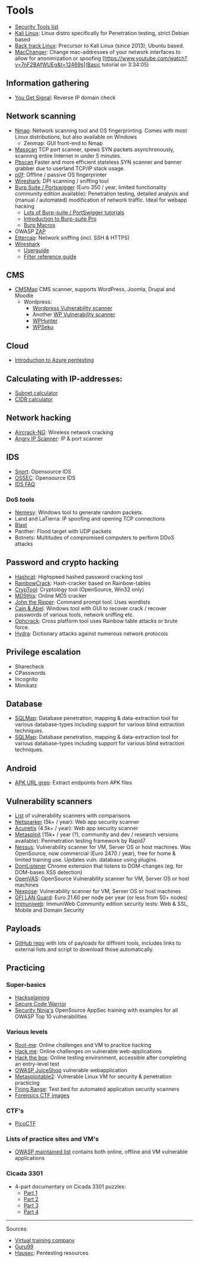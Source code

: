 # Tools

* [Security Tools list](https://sectools.org)
* [Kali Linux](https://www.kali.org/downloads/): Linux distro specifically for Penetration testing, strict Debian based
* [Back track Linux](https://www.backtrack-linux.org/): Precursor to Kali Linux (since 2013), Ubuntu based.
* [MacChanger](https://www.hackingtutorials.org/general-tutorials/mac-address-spoofing-with-macchanger/): Change mac-addresses of your network interfaces to allow for anonimization or spoofing [https://www.youtube.com/watch?v=7nF2BAfWUEg&t=12469s](Basic tutorial on 3:34:05)

## Information gathering
* [You Get Signal](https://www.yougetsignal.com/tools/web-sites-on-web-server/): Reverse IP domain check

## Network scanning
* [Nmap](https://nmap.org/): Network scanning tool and OS fingerprinting. Comes with most Linux distributions, but also available on Windows
  * Zenmap: GUI front-end to Nmap
* [Masscan](https://github.com/robertdavidgraham/masscan) TCP port scanner, spews SYN packets asynchronously, scanning entire Internet in under 5 minutes.
* [Pbscan](https://github.com/gvb84/pbscan) Faster and more efficient stateless SYN scanner and banner grabber due to userland TCP/IP stack usage. 
* [p0f](http://lcamtuf.coredump.cx/p0f3/): Offline / passive OS fingerprinter
* [Wireshark](https://www.wireshark.org): DPI scanning / sniffing tool
* [Burp Suite / Portswigger](https://portswigger.net/burp/communitydownload) (Euro 350 / year, limited functionality community edition available): Penetration testing, detailed analysis and (manual / automated) modification of network traffic. Ideal for webapp hacking
  * [Lots of Burp-suite / PortSwigger tutorials](https://portswigger.net/web-security)
  * [Introduction to Burp-suite Pro](https://www.gracefulsecurity.com/introduction-to-burp-suite-pro/)
  * [Burp Macros](https://www.gracefulsecurity.com/burp-macros-re-authentication/)
* OWASP [ZAP](https://owasp.org/www-project-zap/)
* [Ettercap](http://www.ettercap-project.org/ettercap/downloads.html): Network sniffing (incl. SSH & HTTPS)
* [Wireshark](https://www.wireshark.org)
  * [Userguide](https://www.wireshark.org/docs/wsug_html_chunked/)
  * [Filter reference guide](https://www.wireshark.org/docs/dfref/)

## CMS
* [CMSMap](https://github.com/Dionach/CMSmap) CMS scanner, supports WordPress, Joomla, Drupal and Moodle
  * Wordpress:
    * [Wordpress Vulnerability scanner](https://github.com/RamadhanAmizudin/Wordpress-scanner)
    * Another [WP Vulnerability scanner](https://github.com/10up/wp-vulnerability-scanner)
    * [WPHunter](https://github.com/Jamalc0m/wphunter)
    * [WPSeku](https://github.com/m4ll0k/WPSeku)

## Cloud
* [Introduction to Azure pentesting](https://www.gracefulsecurity.com/an-introduction-to-pentesting-azure/)

## Calculating with IP-addresses:
* [Subnet calculator](http://www.subnet-calculator.com/)
* [CIDR calculator](http://www.subnet-calculator.com/cidr.php)

## Network hacking
* [Aircrack-NG](https://www.aircrack-ng.org/downloads.html): Wireless network cracking
* [Angry IP Scanner](https://angryip.org/download/#linux): IP & port scanner

## IDS
* [Snort](https://www.snort.org/): Opensource IDS
* [OSSEC](https://www.ossec.net/): Opensource IDS
* [IDS FAQ](http://www.linuxsecurity.com/resource_files/intrusion_detection/network-intrusion-detection.html)

### DoS tools
* [Nemesy](http://packetstormsecurity.com/files/25599/nemesy13.zip.html): Windows tool to generate random packets.
* Land and LaTierra: IP spoofing and opening TCP connections
* [Blast](http://www.opencomm.co.uk/products/blast/features.php)
* Panther: Flood target with UDP packets
* Botnets: Multitudes of compromised computers to perform DDoS attacks

## Password and crypto hacking
* [Hashcat](https://hashcat.net/hashcat/): Highspeed hashed password cracking tool
* [RainbowCrack](http://project-rainbowcrack.com/index.htm): Hash-cracker based on Rainbow-tables
* [CrypTool](https://www.cryptool.org/en/ct1-downloads): Cryptology tool (OpenSource, Win32 only)
* [MD5this](http://www.md5this.com/): Online MD5 cracker
* [John the Ripper](http://www.openwall.com/john/): Command prompt tool. Uses wordlists
* [Cain & Abel](http://www.softpedia.com/get/Security/Decrypting-Decoding/Cain-and-Abel.shtml): Windows tool with GUI to recover crack / recover passwords of various tools, network sniffing etc.
* [Ophcrack](http://ophcrack.sourceforge.net/): Cross platform tool uses Rainbow table attacks or brute force.
* [Hydra](https://sectools.org/tool/hydra/): Dictionary attacks against numerous network protocols

## Privilege escalation
* Sharecheck
* CPasswords
* Incognito
* Mimikatz

## Database
* [SQLMap](http://sqlmap.org/): Database penetration, mapping & data-extraction tool for various database-types including support for various blind extraction techniques.
* [SQLMap](tools/sqlmap.md): Database penetration, mapping & data-extraction tool for various database-types including support for various blind extraction techniques.

## Android
* [APK URL grep](https://github.com/ndelphit/apkurlgrep): Extract endpoints from APK files


## Vulnerability scanners
* [List](https://sectools.org/tag/vuln-scanners/) of vulnerability scanners with comparisons
* [Netsparker](https://www.netsparker.com) (5k+ / year): Web app security scanner
* [Acunetix](https://www.acunetix.com/web-vulnerability-scanner/) (4.5k+ / year): Web app security scanner
* [Metasploit](https://www.metasploit.com/) (15k+ / year (?), community and dev / research versions available): Penmetration testing framework by Rapid7
* [Nessus](https://www.tenable.com/downloads/nessus): Vulnerability scanner for VM, Server OS or host machines. Was OpenSource, now commercial (Euro 2470 / year), free for home & limited training use. Updates vuln. database using plugins.
* [DomListener](https://chrome.google.com/webstore/detail/domlistener/jlfdgnlpibogjanomigieemaembjeolj?hl=en) Chrome extension that listens to DOM-changes (eg. for DOM-bases XSS detection)
* [OpenVAS](http://www.openvas.org/): OpenSource Vulnerability scanner for VM, Server OS or host machines
* [Nexpose](https://www.rapid7.com/products/nexpose/): Vulnerability scanner for VM, Server OS or host machines
* [GFI LAN Guard](https://www.gfi.com/products-and-solutions/network-security-solutions/gfi-languard): Euro 21.60 per node per year (or less from 50+ nodes)  
* [Immuniweb](https://www.immuniweb.com/free/): ImmuniWeb Community edition security tests: Web & SSL, Mobile and Domain Security

## Payloads
* [GitHub repo](https://github.com/foospidy/payloads) with lots of payloads for diffirent tools, includes links to external lists and script to download those automatically.

## Practicing

### Super-basics
* [Hacksplaining](https://www.hacksplaining.com/lessons)
* [Secure Code Warrior](https://portal.securecodewarrior.com/#/website-trial/)
* [Security Ninja's](https://github.com/cniemira/security-ninjas) OpenSource AppSec training with examples for all OWASP Top 10 vulnerabilities

### Various levels
* [Root-me](https://www.root-me.org/?lang=en): Online challenges and VM to practice hacking
* [Hack.me](https://hack.me/): Online challenges on vulnerable web-applications
* [Hack the box](https://www.hackthebox.eu/): Online testing environment, accessible after completing an entry-level test
* [OWASP JuiceShop](https://www.owasp.org/index.php/OWASP_Juice_Shop_Project) vulnerable webapplication
* [Metasploitable2](https://sourceforge.net/projects/metasploitable/files/Metasploitable2/): Vulnerable Linux VM for security & penetration practicing
* [Firing Range](https://public-firing-range.appspot.com/): Test bed for automated application security scanners
* [Forensics CTF images](https://dfir.training/resources/downloads/ctf-forensic-test-images)

### CTF's
* [PicoCTF](https://picoctf.com/)

### Lists of practice sites and VM's
* [OWASP maintained list](https://github.com/OWASP/OWASP-VWAD) contains both online, offline and VM vulnerable applications

### Cicada 3301
* 4-part documentary on Cicada 3301 puzzles:
  * [Part 1](https://www.youtube.com/watch?v=RatbYqc0-jE)
  * [Part 2](https://www.youtube.com/watch?v=Rx8pfheh6aI)
  * [Part 3](https://www.youtube.com/watch?v=HRYyhdTHraU)
  * [Part 4](https://www.youtube.com/watch?v=GanHp3XCYgg)

---------------
Sources:
* [Virtual training company](https://www.youtube.com/watch?v=wWKbQIfEGrQ&index=2&list=PL_pOCSwlf9XkyacNSmF5ZtjeMeP4ap8KI)
* [Guru99](https://www.guru99.com/ethical-hacking-tutorials.html)
* [Hausec](https://hausec.com/): Pentesting resources